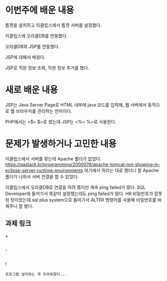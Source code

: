 # 이번주에 배운 내용
톰캣을 설치하고 이클립스에서 톰캣 서버를 설정했다. 

이클립스에 오라클DB를 연동했다. 

오라클DB와 JSP를 연동했다. 

JSP에 대해서 배웠다.

JSP로 직원 정보 조회, 직원 정보 추가를 했다.


# 새로 배운 내용
JSP는 Java Server Page로 HTML 내부에 java 코드를 입력해, 웹 서버에서 동적으로 웹 브라우저를 관리하는 언어이다.

PHP에서는 <$= $>로 썼는데 JSP는 <%= %>로 사용한다.



# 문제가 발생하거나 고민한 내용
이클립스에서 서버를 찾는데 Apache 폴더가 없었다. 
https://qastack.kr/programming/2000078/apache-tomcat-not-showing-in-eclipse-server-runtime-environments
여기에서 하라는 대로 했더니 잘 Apache 폴더가 나와서 서버 연결을 할 수 있었다.

이클립스에서 오라클DB로 연결을 하려 했지만 계속 ping failed가 떴다. 
SQL Developer에 들어가서 똑같이 설정했는데도 ping failed가 떴다.
HR 비밀번호가 잘못된 탓이었는데 sql plus system으로 들어가서 ALTER 명령어를 사용해 비밀번호를 바꿔주니 잘 됐다.


## 과제 링크

\+
``` 

```
\-
```

```
!
```
프로그램 설치하는 게 두려워졌다...
```

